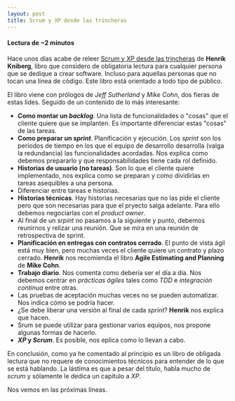 ```yaml
---
layout: post
title: Scrum y XP desde las trincheras
---
```


#### Lectura de ~2 minutos

Hace unos días acabe de releer [Scrum y XP desde las trincheras](http://www.lulu.com/shop/henrik-kniberg/scrum-and-xp-from-the-trenches/paperback/product-1673516.html) de **Henrik Kniberg**, libro que considero de obligatoria lectura para cualquier persona que se dedique a crear software. Incluso para aquellas personas que no tocan una línea de código. Este libro está orientado a todo tipo de público.

El libro viene con prólogos de *Jeff Sutherland* y *Mike Cohn*, dos fieras de estas lides. Seguido de un contenido de lo más interesante:

-   **Como montar un *backlog***. Una lista de funcionalidades o "cosas" que el cliente quiere que se implanten. Es importante diferenciar estas "cosas" de las tareas.
-   **Como preparar un *sprint***. Planificación y ejecución. Los *sprint* son los periodos de tiempo en los que el equipo de desarrollo desarrolla (valga la redundancia) las funcionalidades acordadas. Nos explica como debemos prepararlo y que responsabilidades tiene cada rol definido.
-   **Historias de usuario (no tareas)**. Son lo que el cliente quiere implementado, nos explica como se preparan y como dividirlas en tareas asequibles a una persona.
-   Diferenciar entre tareas e historias.
-   **Historias técnicas**. Hay historias necesarias que no las pide el cliente pero que son necesarias para que el pryecto salga adelante. Para ello debemos negociarlas con el *product owner*.
-   Al final de un *srpint* no pasamos a la siguiente y punto, debemos reunirnos y relizar una reunión. Que se mira en una reunión de retrospectiva de sprint.
-   **Planificación en entregas con contratos cerrado**. El punto de vista ágil está muy bien, pero muchas veces el cliente quiere un contrato y plazo cerrado. **Henrik** nos recomienda el libro **Agile Estimating and Planning** de **Mike Cohn**.
-   **Trabajo diario**. Nos comenta como debería ser el día a día. Nos debemos centrar en *prácticas ágiles* tales como *TDD* e *integración continua* entre otras.
-   Las pruebas de aceptación muchas veces no se pueden automatizar. Nos indica cómo se podría hacer.
-   ¿Se debe liberar una versión al final de cada *sprint*? **Henrik** nos explica que hacen.
-   Srum se puede utilizar para gestionar varios equipos, nos propone algunas formas de hacerlo.
-   ***XP* y *Scrum***. Es posible, nos eplica como lo llevan a cabo.

En conclusión, como ya he comentado al principio es un libro de obligada lectura que no requere de conocimientos técnicos para entender de lo que se está hablando. La lástima es que a pesar del título, habla mucho de *scrum* y sólamente le dedica un capítulo a *XP*.

Nos vemos en las próximas líneas.

